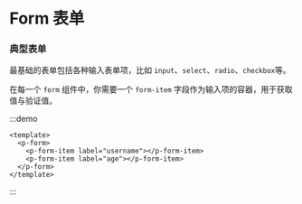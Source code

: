# Form 表单

### 典型表单

最基础的表单包括各种输入表单项，比如 `input`、`select`、`radio`、`checkbox`等。

在每一个 `form` 组件中，你需要一个 `form-item` 字段作为输入项的容器，用于获取值与验证值。

:::demo

```vue
<template>
  <p-form>
    <p-form-item label="username"></p-form-item>
    <p-form-item label="age"></p-form-item>
  </p-form>
</template>
```

:::
